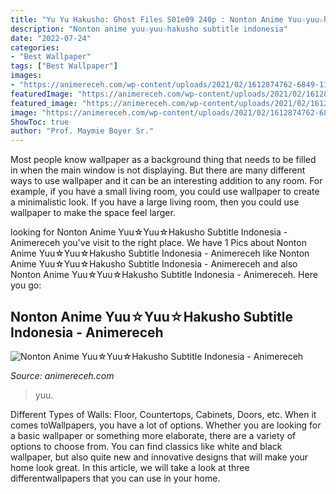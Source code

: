 ```yaml
---
title: "Yu Yu Hakusho: Ghost Files S01e09 240p : Nonton Anime Yuu☆yuu☆hakusho Subtitle Indonesia"
description: "Nonton anime yuu☆yuu☆hakusho subtitle indonesia"
date: "2022-07-24"
categories:
- "Best Wallpaper"
tags: ["Best Wallpaper"]
images:
- "https://animereceh.com/wp-content/uploads/2021/02/1612874762-6849-111372.jpg"
featuredImage: "https://animereceh.com/wp-content/uploads/2021/02/1612874762-6849-111372.jpg"
featured_image: "https://animereceh.com/wp-content/uploads/2021/02/1612874762-6849-111372.jpg"
image: "https://animereceh.com/wp-content/uploads/2021/02/1612874762-6849-111372.jpg"
ShowToc: true
author: "Prof. Maymie Boyer Sr."
---
```



Most people know wallpaper as a background thing that needs to be filled in when the main window is not displaying. But there are many different ways to use wallpaper and it can be an interesting addition to any room. For example, if you have a small living room, you could use wallpaper to create a minimalistic look. If you have a large living room, then you could use wallpaper to make the space feel larger.

	

		
looking for Nonton Anime Yuu☆Yuu☆Hakusho Subtitle Indonesia - Animereceh you've visit to the right place. We have 1 Pics about Nonton Anime Yuu☆Yuu☆Hakusho Subtitle Indonesia - Animereceh like Nonton Anime Yuu☆Yuu☆Hakusho Subtitle Indonesia - Animereceh and also Nonton Anime Yuu☆Yuu☆Hakusho Subtitle Indonesia - Animereceh. Here you go:
		
    
## Nonton Anime Yuu☆Yuu☆Hakusho Subtitle Indonesia - Animereceh

<img loading=lazy src="https://animereceh.com/wp-content/uploads/2021/02/1612874762-6849-111372.jpg" onerror="this.onerror=null;this.src='https://tse1.mm.bing.net/th?id=OIP.o-01wxpL29NvRgI7Xg7PKgAAAA&amp;pid=15.1';" alt="Nonton Anime Yuu☆Yuu☆Hakusho Subtitle Indonesia - Animereceh">

_Source: animereceh.com_

>yuu. 

	

Different Types of Walls: Floor, Countertops, Cabinets, Doors, etc.
When it comes toWallpapers, you have a lot of options. Whether you are looking for a basic wallpaper or something more elaborate, there are a variety of options to choose from. You can find classics like white and black wallpaper, but also quite new and innovative designs that will make your home look great. In this article, we will take a look at three differentwallpapers that you can use in your home.

